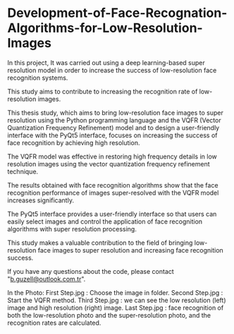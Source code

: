 # Development-of-Face-Recognation-Algorithms-for-Low-Resolution-Images
In this project, It was carried out using a deep learning-based super resolution model in order to increase the success of low-resolution face recognition systems.

This study aims to contribute to increasing the recognition rate of low-resolution images.

This thesis study, which aims to bring low-resolution face images to super resolution using the Python programming language and the VQFR (Vector Quantization Frequency Refinement) model and 
to design a user-friendly interface with the PyQt5 interface, focuses on increasing the success of face recognition by achieving high resolution.

The VQFR model was effective in restoring high frequency details in low resolution images using the vector quantization frequency refinement technique. 

The results obtained with face recognition algorithms show that the face recognition performance of images super-resolved with the VQFR model increases significantly. 

The PyQt5 interface provides a user-friendly interface so that users can easily select images and control the application of face recognition algorithms with super resolution processing. 

This study makes a valuable contribution to the field of bringing low-resolution face images to super resolution and increasing face recognition success.

If you have any questions about the code, please contact "b.guzell@outlook.com.tr".

In the Photo:
First Step.jpg : Choose the image in folder.
Second Step.jpg : Start the VQFR method.
Third Step.jpg : we can see the low resolution (left) image and high resolution (right) image.
Last Step.jpg : face recognition of both the low-resolution photo and the super-resolution photo, and the recognition rates are calculated.
